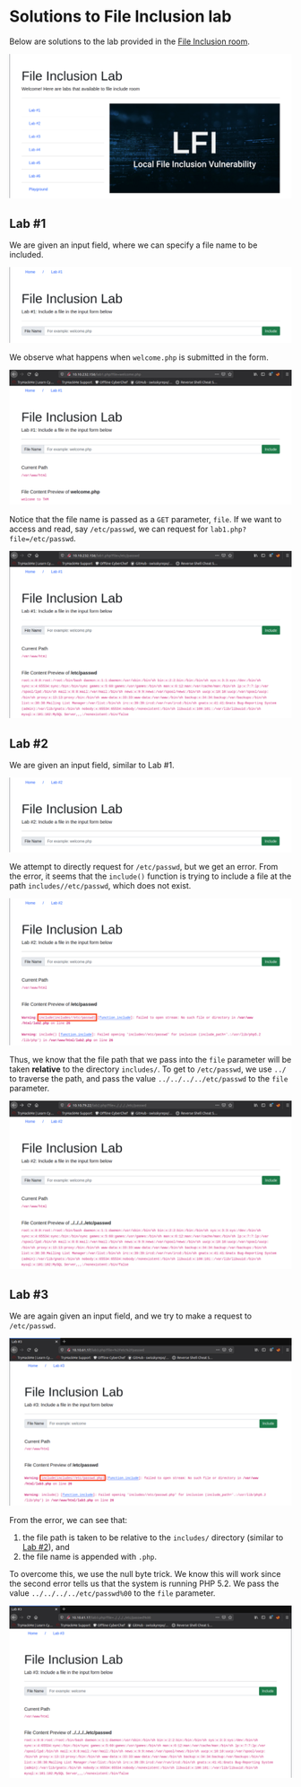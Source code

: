 # Solutions to File Inclusion lab

Below are solutions to the lab provided in the [File Inclusion room](./1b_intro_to_web_hacking.md#file_inclusion).

![File Inclusion lab home](./img/file_inclusion_lab_home.png "File Inclusion lab home")

## Lab #1

We are given an input field, where we can specify a file name to be included.

![File Inclusion lab 1](./img/file_inclusion_lab_1.png "File Inclusion lab 1")

We observe what happens when `welcome.php` is submitted in the form.

![File Inclusion lab 1 test](./img/file_inclusion_lab_1_test.png "File Inclusion lab 1 test")

Notice that the file name is passed as a `GET` parameter, `file`. If we want to access and read, say `/etc/passwd`, we can request for `lab1.php?file=/etc/passwd`. 

![File Inclusion lab 1 passwd](./img/file_inclusion_lab_1_passwd.png "File Inclusion lab 1 passwd")

## Lab #2

We are given an input field, similar to Lab #1. 

![File Inclusion lab 2](./img/file_inclusion_lab_2.png "File Inclusion lab 2")

We attempt to directly request for `/etc/passwd`, but we get an error. From the error, it seems that the `include()` function is trying to include a file at the path `includes//etc/passwd`, which does not exist.

![File Inclusion lab 2 passwd error](./img/file_inclusion_lab_2_passwd_error.png "File Inclusion lab 2 passwd error")

Thus, we know that the file path that we pass into the `file` parameter will be taken **relative** to the directory `includes/`. To get to `/etc/passwd`, we use `../` to traverse the path, and pass the value `../../../../etc/passwd` to the `file` parameter.

![File Inclusion lab 2 passwd](./img/file_inclusion_lab_2_passwd.png "File Inclusion lab 2 passwd")

## Lab #3

We are again given an input field, and we try to make a request to `/etc/passwd`. 

![File Inclusion lab 3 error](./img/file_inclusion_lab_3_error.png "File Inclusion lab 3 error")

From the error, we can see that:

1. the file path is taken to be relative to the `includes/` directory (similar to [Lab #2](#lab-2)), and
2. the file name is appended with `.php`. 

To overcome this, we use the null byte trick. We know this will work since the second error tells us that the system is running PHP 5.2. We pass the value `../../../../etc/passwd%00` to the `file` parameter.

![File Inclusion lab 3 passwd](./img/file_inclusion_lab_3_passwd.png "File Inclusion lab 3 passwd")